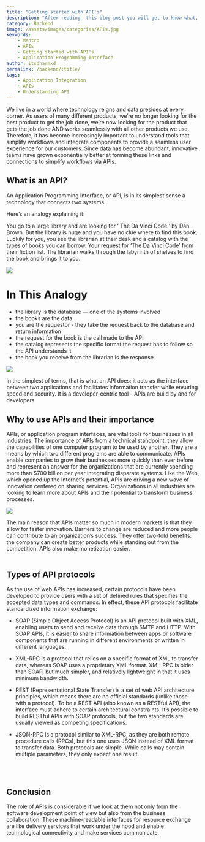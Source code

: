 ```yaml
---
title: "Getting started with API's"
description: "After reading  this blog post you will get to know what, why and how about APIs and for sure you will feel confident about this topic "
category: Backend
image: /assets/images/categories/APIs.jpg
keywords: 
    - Mentro
    - APIs
    - Getting started with API's
    - Application Programming Interface
author: itsdharmxd
permalink: /backend/:title/
tags:
    - Application Integration
    - APIs
    - Understanding API
---
```


We live in a world where technology reigns and data presides at every corner. As users of many different products, we’re no longer looking for the best product to get the job done, we’re now looking for the product that gets the job done AND works seamlessly with all other products we use. Therefore, it has become increasingly important to understand tools that simplify workflows and integrate components to provide a seamless user experience for our customers. Since data has become abundant, innovative teams have grown exponentially better at forming these links and connections to simplify workflows via APIs.

## What is an API?
An Application Programming Interface, or API, is in its simplest sense a technology that connects two systems.

Here’s an analogy explaining it:

You go to a large library and are looking for ‘ The Da Vinci Code ’ by Dan Brown. But the library is huge and you have no clue where to find this book. Luckily for you, you see the librarian at their desk and a catalog with the types of books you can borrow. Your request for  ‘The Da Vinci Code’ from their fiction list. The librarian walks through the labyrinth of shelves to find the book and brings it to you.

![](https://www.detroitlabs.com/wp-content/uploads/2018/02/alfons-morales-YLSwjSy7stw-unsplash-1536x901.jpg)

# In This Analogy

 + the library is the  database — one of the systems involved 
+ the books are the data
+ you are the requestor - they take the request back to the database and return information
+ the request for the book is the call made to the API
+ the catalog represents the specific format the request has to follow so the API understands it
+ the book you receive from the librarian is the response
 
![](https://www.altexsoft.com/media/2019/06/Screenshot_1.png)

In the simplest of terms, that is what an API does: it acts as the interface between two applications and facilitates information transfer while ensuring speed and security. It is a developer-centric tool - APIs are build by and for developers

## Why to use APIs and their importance
APIs, or application program interfaces, are vital tools for businesses in all industries. The importance of APIs from a technical standpoint, they allow the capabilities of one computer program to be used by another. They are a means by which two different programs are able to communicate. APIs enable companies to grow their businesses more quickly than ever before and represent an answer for the organizations that are currently spending more than $700 billion per year integrating disparate systems. Like the Web, which opened up the Internet’s potential, APIs are driving a new wave of innovation centered on sharing services. Organizations in all industries are looking to learn more about APIs and their potential to transform business processes.

![](https://media.geeksforgeeks.org/wp-content/uploads/20200517143318/WebAPI.jpg)

The main reason that APIs matter so much in modern markets is that they allow for faster innovation. Barriers to change are reduced and more people can contribute to an organization’s success. They offer two-fold benefits: the company can create better products while standing out from the competition. APIs also make monetization easier. 
\
&nbsp;
## Types of API protocols


As the use of web APIs has increased, certain protocols have been developed to provide users with a set of defined rules that specifies the accepted data types and commands. In effect, these API protocols facilitate standardized information exchange:

+ SOAP (Simple Object Access Protocol) is an API protocol built with XML, enabling users to send and receive data through SMTP and HTTP. With SOAP APIs, it is easier to share information between apps or software components that are running in different environments or written in different languages.

+ XML-RPC is a protocol that relies on a specific format of XML to transfer data, whereas SOAP uses a proprietary XML format. XML-RPC is older than SOAP, but much simpler, and relatively lightweight in that it uses minimum bandwidth.

+ REST (Representational State Transfer) is a set of web API architecture principles, which means there are no official standards (unlike those with a protocol). To be a REST API (also known as a RESTful API), the interface must adhere to certain architectural constraints. It’s possible to build RESTful APIs with SOAP protocols, but the two standards are usually viewed as competing specifications.

+ JSON-RPC is a protocol similar to XML-RPC, as they are both remote procedure calls (RPCs), but this one uses JSON instead of XML format to transfer data. Both protocols are simple. While calls may contain multiple parameters, they only expect one result.




\
&nbsp;
## Conclusion
The role of APIs is considerable if we look at them not only from the software development point of view but also from the business collaboration. These machine-readable interfaces for resource exchange are like delivery services that work under the hood and enable technological connectivity and make services communicate.

